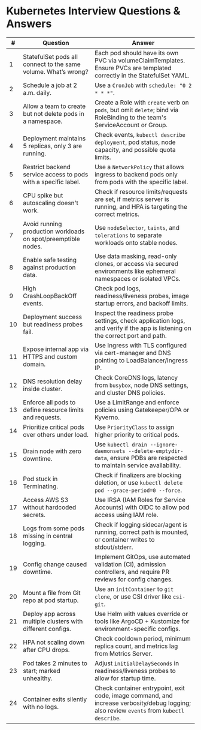 

# Kubernetes Interview Questions & Answers

| #  | Question                                                                                                    | Answer                                                                                                                                                                 |
|----|-------------------------------------------------------------------------------------------------------------|------------------------------------------------------------------------------------------------------------------------------------------------------------------------|
| 1  | StatefulSet pods all connect to the same volume. What’s wrong?                                              | Each pod should have its own PVC via volumeClaimTemplates. Ensure PVCs are templated correctly in the StatefulSet YAML.                                               |
| 2  | Schedule a job at 2 a.m. daily.                                                                             | Use a `CronJob` with `schedule: "0 2 * * *"`.                                                                                                                          |
| 3  | Allow a team to create but not delete pods in a namespace.                                                  | Create a Role with `create` verb on `pods`, but omit `delete`; bind via RoleBinding to the team's ServiceAccount or Group.                                            |
| 4  | Deployment maintains 5 replicas, only 3 are running.                                                        | Check events, `kubectl describe deployment`, pod status, node capacity, and possible quota limits.                                                                    |
| 5  | Restrict backend service access to pods with a specific label.                                              | Use a `NetworkPolicy` that allows ingress to backend pods only from pods with the specific label.                                                                     |
| 6  | CPU spike but autoscaling doesn't work.                                                                     | Check if resource limits/requests are set, if metrics server is running, and HPA is targeting the correct metrics.                                                     |
| 7  | Avoid running production workloads on spot/preemptible nodes.                                               | Use `nodeSelector`, `taints`, and `tolerations` to separate workloads onto stable nodes.                                                                              |
| 8  | Enable safe testing against production data.                                                                | Use data masking, read-only clones, or access via secured environments like ephemeral namespaces or isolated VPCs.                                                    |
| 9  | High CrashLoopBackOff events.                                                                               | Check pod logs, readiness/liveness probes, image startup errors, and backoff limits.                                                                                   |
| 10 | Deployment success but readiness probes fail.                                                               | Inspect the readiness probe settings, check application logs, and verify if the app is listening on the correct port and path.                                         |
| 11 | Expose internal app via HTTPS and custom domain.                                                            | Use Ingress with TLS configured via cert-manager and DNS pointing to LoadBalancer/Ingress IP.                                                                         |
| 12 | DNS resolution delay inside cluster.                                                                        | Check CoreDNS logs, latency from `busybox`, node DNS settings, and cluster DNS policies.                                                                               |
| 13 | Enforce all pods to define resource limits and requests.                                                   | Use a LimitRange and enforce policies using Gatekeeper/OPA or Kyverno.                                                                                                 |
| 14 | Prioritize critical pods over others under load.                                                            | Use `PriorityClass` to assign higher priority to critical pods.                                                                                                        |
| 15 | Drain node with zero downtime.                                                                              | Use `kubectl drain --ignore-daemonsets --delete-emptydir-data`, ensure PDBs are respected to maintain service availability.                                            |
| 16 | Pod stuck in Terminating.                                                                                   | Check if finalizers are blocking deletion, or use `kubectl delete pod --grace-period=0 --force`.                                                                      |
| 17 | Access AWS S3 without hardcoded secrets.                                                                    | Use IRSA (IAM Roles for Service Accounts) with OIDC to allow pod access using IAM role.                                                                               |
| 18 | Logs from some pods missing in central logging.                                                             | Check if logging sidecar/agent is running, correct path is mounted, or container writes to stdout/stderr.                                                             |
| 19 | Config change caused downtime.                                                                              | Implement GitOps, use automated validation (CI), admission controllers, and require PR reviews for config changes.                                                     |
| 20 | Mount a file from Git repo at pod startup.                                                                  | Use an `initContainer` to `git clone`, or use CSI driver like `csi-git`.                                                                                               |
| 21 | Deploy app across multiple clusters with different configs.                                                 | Use Helm with values override or tools like ArgoCD + Kustomize for environment-specific configs.                                                                      |
| 22 | HPA not scaling down after CPU drops.                                                                       | Check cooldown period, minimum replica count, and metrics lag from Metrics Server.                                                                                    |
| 23 | Pod takes 2 minutes to start; marked unhealthy.                                                             | Adjust `initialDelaySeconds` in readiness/liveness probes to allow for startup time.                                                                                  |
| 24 | Container exits silently with no logs.                                                                      | Check container entrypoint, exit code, image command, and increase verbosity/debug logging; also review `events` from `kubectl describe`.                             |
